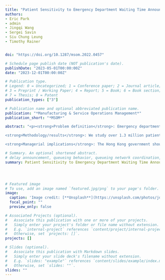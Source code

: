 ```yaml
---
title: "Patient Sensitivity to Emergency Department Waiting Time Announcements"
authors:
- Eric Park
- admin
- Jingqi Wang
- Sergei Savin
- Siu Chung Leung
- Timothy Rainer


doi: "https://doi.org/10.1287/msom.2022.0457"

# Schedule page publish date (NOT publication's date).
publishDate: "2023-05-01T00:00:00Z"
date: "2023-12-01T00:00:00Z"

# Publication type.
# Legend: 0 = Uncategorized; 1 = Conference paper; 2 = Journal article;
# 3 = Preprint / Working Paper; 4 = Report; 5 = Book; 6 = Book section;
# 7 = Thesis; 8 = Patent
publication_types: ["3"]

# Publication name and optional abbreviated publication name.
publication: "*Manufacturing & Service Operations Management*"
publication_short: "*MSOM*"

abstract: "<p><strong>Problem definition</strong>: Emergency department (ED) delay announcement systems are implemented in many countries. We answer three important questions pertaining to the operations and effectiveness of such systems by studying the public hospital network and ED waiting time (WT) announcement system in Hong Kong SAR’s ‘universal’ public healthcare system: (1) How many patients are aware of (and sensitive to) the ED WT announcements? (2) How sensitive are these patients to the announced WT? (3) How can the Hong Kong government improve the WT announcement system?

<strong>Methodology/results</strong>: We study over 1.3 million patient visits to the 17 tier one public EDs. We structurally estimate the fraction of patients sensitive to the announced WT and their sensitivity to the announcements as well as patient characteristics that lead to higher sensitivity. In the patient's ED choice decision, we estimate the tradeoff between the travel distance to an ED and the expected WT at the ED. We simulate the operation of the three EDs on Hong Kong Island for counterfactual policy study. We find that 2.5% of the patients are sensitive to the announced WT and they are willing to travel an additional 6.8 km to save one hour of waiting. Counterfactual analysis shows that the average WT and number of left without being seen patients can be reduced by 1.4% and 11.5%, respectively, by increasing the awareness (fraction of sensitive patients) to 15.8% and, simultaneously, reducing the announced WT update window to one hour from the current level of three hours.

<strong>Managerial implications</strong>: The Hong Kong government should utilize the two levers of the announcement system: level of awareness and information recency. Increasing the level of awareness among the patients may not always benefit the system and there may exist a sweet spot of awareness that depends on the update window of the announcement system. Meanwhile, shortening the update window provides strong robustness to varying awareness levels. Urgent patients are less likely to be sensitive to the delay announcement than less urgent patients but those that are sensitive are more WT-averse than their less urgent counterparts. The Hong Kong government should focus on the older population and Kowloon district in promoting the ED WT announcement system.<p>"

# Summary. An optional shortened abstract.
# delay announcement, queueing behavior, queueing network coordination, emergency department, cost of waiting
summary: Patient Sensitivity to Emergency Department Waiting Time Announcements




# Featured image
# To use, add an image named `featured.jpg/png` to your page's folder.
image:
  caption: 'Image credit: [**Unsplash**](https://unsplash.com/photos/jdD8gXaTZsc)'
  focal_point: ""
  preview_only: false

# Associated Projects (optional).
#   Associate this publication with one or more of your projects.
#   Simply enter your project's folder or file name without extension.
#   E.g. `internal-project` references `content/project/internal-project/index.md`.
#   Otherwise, set `projects: []`.
projects: []

# Slides (optional).
#   Associate this publication with Markdown slides.
#   Simply enter your slide deck's filename without extension.
#   E.g. `slides: "example"` references `content/slides/example/index.md`.
#   Otherwise, set `slides: ""`.
slides: ""
---
```

